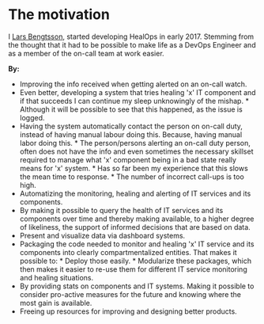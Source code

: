 # The motivation

I [Lars Bengtsson](https://github.com/larssb), started developing HealOps in early 2017. Stemming from the thought that it had to be possible to make life as a DevOps Engineer and as a member of the on-call team at work easier.

__By:__

* Improving the info received when getting alerted on an on-call watch.
* Even better, developing a system that tries healing 'x' IT component and if that succeeds I can continue my sleep unknowingly of the mishap.
        * Although it will be possible to see that this happened, as the issue is logged.
* Having the system automatically contact the person on on-call duty, instead of having manual labour doing this. Because, having manual labor doing this.
        * The person/persons alerting an on-call duty person, often does not have the info and even sometimes the necessary skillset required to manage what 'x' component being in a bad state really means for 'x' system.
        * Has so far been my experience that this slows the mean time to response.
        * The number of incorrect call-ups is too high.
* Automatizing the monitoring, healing and alerting of IT services and its components.
* By making it possible to query the health of IT services and its components over time and thereby making available, to a higher degree of likeliness, the support of informed decisions that are based on data.
* Present and visualize data via dashboard systems.
* Packaging the code needed to monitor and healing 'x' IT service and its components into clearly compartmentalized entities. That makes it possible to:
        * Deploy those easily.
        * Modularize these packages, which then makes it easier to re-use them for different IT service monitoring and healing situations.
* By providing stats on components and IT systems. Making it possible to consider pro-active measures for the future and knowing where the most gain is available.
* Freeing up resources for improving and designing better products.